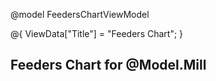 @model FeedersChartViewModel

@{
    ViewData["Title"] = "Feeders Chart";
}

<h2>Feeders Chart for @Model.Mill</h2>
<div id="charts-container"></div>

<script src="https://cdn.jsdelivr.net/npm/chart.js"></script>
<script src="https://code.jquery.com/jquery-3.6.0.min.js"></script>

<script>
    const mill = '@Model.Mill';
    const fromDate = '@Model.FromDate';
    const toDate = '@Model.ToDate';
    const status = '@Model.Status';

    const charts = {};

    async function loadFeederCharts(selectedMill) {
        try {
            const feederResponse = await fetch(`/Home/GetFeeder?millName=${encodeURIComponent(selectedMill)}`);
            const feederList = await feederResponse.json();

            if (!feederList || feederList.length === 0) {
                console.warn("No feeders found.");
                return;
            }

            document.getElementById("charts-container").innerHTML = "";

            feederList.forEach(async feeder => {
                const feederName = feeder.feederName;
                if (!feederName) return;

                const chartId = `chart-${feederName.replace(/\s+/g, '-')}`;

                // Create chart container
                const chartDiv = document.createElement("div");
                chartDiv.classList.add("chart-wrapper");
                chartDiv.innerHTML = `
                    <h3>${feederName}</h3>
                    <canvas id="${chartId}" width="800" height="400"></canvas>
                `;
                document.getElementById("charts-container").appendChild(chartDiv);

                // Fetch KWH data for feeder
                const chartUrl = `/Home/GetFeedersKWHData?millName=${encodeURIComponent(mill)}&Feeders=${encodeURIComponent(feederName)}&FromDate=${encodeURIComponent(fromDate)}&ToDate=${encodeURIComponent(toDate)}&RunningStatus=${encodeURIComponent(status)}`;
                const chartResponse = await fetch(chartUrl);
                const chartData = await chartResponse.json();

                if (!chartData || chartData.length === 0) return;

                const timestamps = chartData.map(item => new Date(item.timeStamp));
                const kwhData = chartData.map(item => parseFloat(item.kwh));
                const lslData = chartData.map(item => parseFloat(item.lsl));
                const uslData = chartData.map(item => parseFloat(item.usl));

                const ctx = document.getElementById(chartId).getContext("2d");

                if (charts[feederName]) {
                    charts[feederName].destroy();
                }

                charts[feederName] = new Chart(ctx, {
                    type: "line",
                    data: {
                        labels: timestamps,
                        datasets: [
                            { label: "KWH", data: kwhData, borderColor: "blue", fill: false },
                            { label: "LSL", data: lslData, borderColor: "green", borderDash: [5, 5] },
                            { label: "USL", data: uslData, borderColor: "red", borderDash: [5, 5] }
                        ]
                    },
                    options: {
                        responsive: true,
                        scales: {
                            x: {
                                type: "time",
                                time: { unit: "minute" },
                                title: { display: true, text: "Timestamp" }
                            },
                            y: {
                                title: { display: true, text: "KWH / LSL / USL" }
                            }
                        }
                    }
                });
            });
        } catch (error) {
            console.error("Error loading feeder charts:", error);
        }
    }

    window.onload = function () {
        loadFeederCharts(mill);
    };
</script>

<style>
    .chart-wrapper {
        margin-bottom: 50px;
        padding: 20px;
        border: 1px solid #ddd;
        border-radius: 10px;
        background: #f9f9f9;
    }

    h3 {
        text-align: center;
        margin-bottom: 10px;
    }
</style>